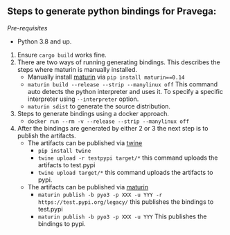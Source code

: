 ## Steps to generate python bindings for Pravega:

*Pre-requisites*
- Python 3.8 and up.

1. Ensure `cargo build` works fine.
2. There are two ways of running generating bindings. This describes the steps where maturin is manually installed.
    - Manually install [maturin](https://github.com/PyO3/maturin) via `pip install maturin==0.14`
    - `maturin build --release --strip --manylinux off` This command auto detects the python interpreter and uses it. To
    specify a specific interpreter using `--interpreter` option.
    - `maturin sdist` to generate the source distribution. 
3. Steps to generate bindings using a docker approach.
    - `docker run --rm -v --release --strip --manylinux off`
4. After the bindings are generated by either 2 or 3 the next step is to publish the artifacts.
   - The artifacts can be published via [twine](https://github.com/pypa/twine)
        - `pip install twine`
        - `twine upload -r testpypi target/*` this command uploads the artifacts to test.pypi
        - `twine upload target/*` this command uploads the artifacts to pypi.
   - The artifacts can be published via [maturin](https://github.com/PyO3/maturin)
        - `maturin publish -b pyo3 -p XXX -u YYY -r https://test.pypi.org/legacy/` this publishes the bindings to test.pypi
        - `maturin publish -b pyo3 -p XXX -u YYY` This publishes the bindings to pypi.
